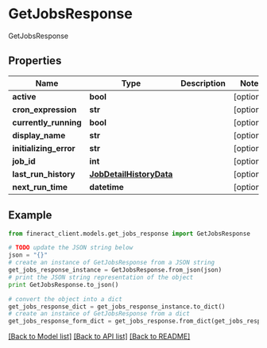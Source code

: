 # GetJobsResponse

GetJobsResponse

## Properties

Name | Type | Description | Notes
------------ | ------------- | ------------- | -------------
**active** | **bool** |  | [optional] 
**cron_expression** | **str** |  | [optional] 
**currently_running** | **bool** |  | [optional] 
**display_name** | **str** |  | [optional] 
**initializing_error** | **str** |  | [optional] 
**job_id** | **int** |  | [optional] 
**last_run_history** | [**JobDetailHistoryData**](JobDetailHistoryData.md) |  | [optional] 
**next_run_time** | **datetime** |  | [optional] 

## Example

```python
from fineract_client.models.get_jobs_response import GetJobsResponse

# TODO update the JSON string below
json = "{}"
# create an instance of GetJobsResponse from a JSON string
get_jobs_response_instance = GetJobsResponse.from_json(json)
# print the JSON string representation of the object
print GetJobsResponse.to_json()

# convert the object into a dict
get_jobs_response_dict = get_jobs_response_instance.to_dict()
# create an instance of GetJobsResponse from a dict
get_jobs_response_form_dict = get_jobs_response.from_dict(get_jobs_response_dict)
```
[[Back to Model list]](../README.md#documentation-for-models) [[Back to API list]](../README.md#documentation-for-api-endpoints) [[Back to README]](../README.md)


